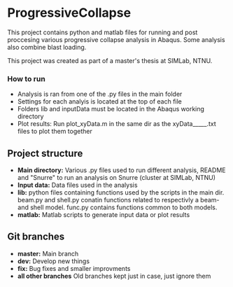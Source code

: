 # ProgressiveCollapse

This project contains python and matlab files for running and post proccesing various progressive collapse analysis in Abaqus.
Some analysis also combine blast loading.

This project was created as part of a master's thesis at SIMLab, NTNU.


### How to run
* Analysis is ran from one of the .py files in the main folder
* Settings for each analyis is located at the top of each file
* Folders lib and inputData must be located in the Abaqus working directory
* Plot results: Run plot_xyData.m in the same dir as the xyData_____.txt files to plot them together

## Project structure
* **Main directory:** Various .py files used to run different analysis, README and "Snurre" to run an analysis on Snurre (cluster at SIMLab, NTNU)
* **Input data:** Data files used in the analysis
* **lib:** python files containing functions used by the scripts in the main dir. beam.py and shell.py conatin functions related to respectivly a beam- and shell model. func.py contains functions common to both models.
* **matlab:** Matlab scripts to generate input data or plot results

## Git branches
* **master:** Main branch
* **dev:** Develop new things
* **fix:** Bug fixes and smaller improvments
* **all other branches** Old branches kept just in case, just ignore them


<!--
## Beam model

#### Static Analysis

#### Alternate Path Analyses

#### Blast Analyses

#### Simple model



## Shell model

#### Static Analysis

#### Alternate Path Analyses

#### Blast Analysis


Explain grid
-->